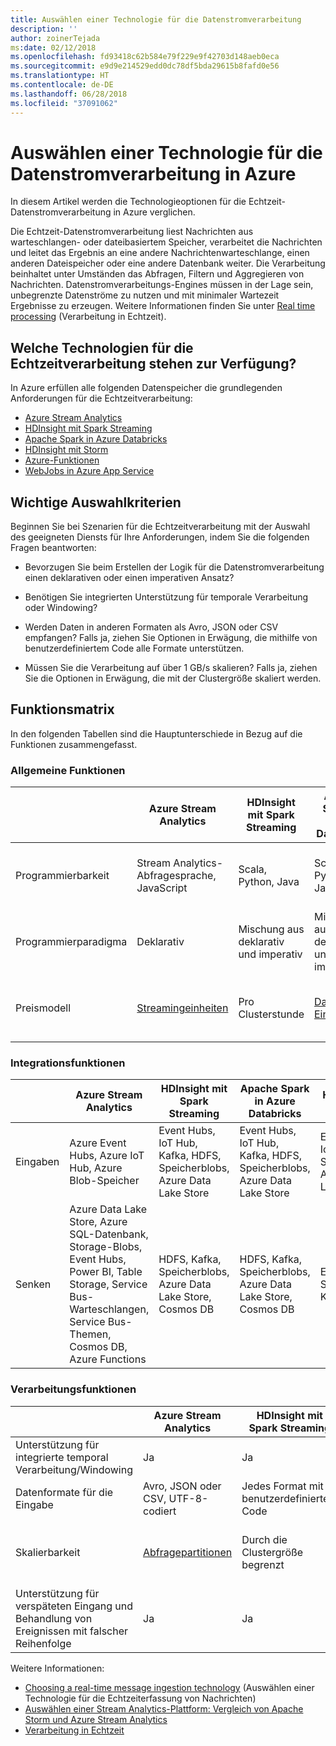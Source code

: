 ```yaml
---
title: Auswählen einer Technologie für die Datenstromverarbeitung
description: ''
author: zoinerTejada
ms:date: 02/12/2018
ms.openlocfilehash: fd93418c62b584e79f229e9f42703d148aeb0eca
ms.sourcegitcommit: e9d9e214529edd0dc78df5bda29615b8fafd0e56
ms.translationtype: HT
ms.contentlocale: de-DE
ms.lasthandoff: 06/28/2018
ms.locfileid: "37091062"
---
```

# <a name="choosing-a-stream-processing-technology-in-azure"></a>Auswählen einer Technologie für die Datenstromverarbeitung in Azure

In diesem Artikel werden die Technologieoptionen für die Echtzeit-Datenstromverarbeitung in Azure verglichen.

Die Echtzeit-Datenstromverarbeitung liest Nachrichten aus warteschlangen- oder dateibasiertem Speicher, verarbeitet die Nachrichten und leitet das Ergebnis an eine andere Nachrichtenwarteschlange, einen anderen Dateispeicher oder eine andere Datenbank weiter. Die Verarbeitung beinhaltet unter Umständen das Abfragen, Filtern und Aggregieren von Nachrichten. Datenstromverarbeitungs-Engines müssen in der Lage sein, unbegrenzte Datenströme zu nutzen und mit minimaler Wartezeit Ergebnisse zu erzeugen. Weitere Informationen finden Sie unter [Real time processing](../big-data/real-time-processing.md) (Verarbeitung in Echtzeit).

## <a name="what-are-your-options-when-choosing-a-technology-for-real-time-processing"></a>Welche Technologien für die Echtzeitverarbeitung stehen zur Verfügung?
In Azure erfüllen alle folgenden Datenspeicher die grundlegenden Anforderungen für die Echtzeitverarbeitung:
- [Azure Stream Analytics](/azure/stream-analytics/)
- [HDInsight mit Spark Streaming](/azure/hdinsight/spark/apache-spark-streaming-overview)
- [Apache Spark in Azure Databricks](/azure/azure-databricks/)
- [HDInsight mit Storm](/azure/hdinsight/storm/apache-storm-overview)
- [Azure-Funktionen](/azure/azure-functions/functions-overview)
- [WebJobs in Azure App Service](/azure/app-service/web-sites-create-web-jobs)

## <a name="key-selection-criteria"></a>Wichtige Auswahlkriterien

Beginnen Sie bei Szenarien für die Echtzeitverarbeitung mit der Auswahl des geeigneten Diensts für Ihre Anforderungen, indem Sie die folgenden Fragen beantworten:

- Bevorzugen Sie beim Erstellen der Logik für die Datenstromverarbeitung einen deklarativen oder einen imperativen Ansatz?

- Benötigen Sie integrierten Unterstützung für temporale Verarbeitung oder Windowing?

- Werden Daten in anderen Formaten als Avro, JSON oder CSV empfangen? Falls ja, ziehen Sie Optionen in Erwägung, die mithilfe von benutzerdefiniertem Code alle Formate unterstützen.

- Müssen Sie die Verarbeitung auf über 1 GB/s skalieren? Falls ja, ziehen Sie die Optionen in Erwägung, die mit der Clustergröße skaliert werden. 

## <a name="capability-matrix"></a>Funktionsmatrix

In den folgenden Tabellen sind die Hauptunterschiede in Bezug auf die Funktionen zusammengefasst. 

### <a name="general-capabilities"></a>Allgemeine Funktionen

| | Azure Stream Analytics | HDInsight mit Spark Streaming | Apache Spark in Azure Databricks | HDInsight mit Storm | Azure-Funktionen | WebJobs in Azure App Service |
| --- | --- | --- | --- | --- | --- | --- | 
| Programmierbarkeit | Stream Analytics-Abfragesprache, JavaScript | Scala, Python, Java | Scala, Python, Java, R | Java, C# | C#, F#, Node.js | C#, Node.js, PHP, Java, Python |
| Programmierparadigma | Deklarativ | Mischung aus deklarativ und imperativ | Mischung aus deklarativ und imperativ | Imperativ | Imperativ | Imperativ |    
| Preismodell | [Streamingeinheiten](https://azure.microsoft.com/pricing/details/stream-analytics/) | Pro Clusterstunde | [Databricks-Einheiten](https://azure.microsoft.com/pricing/details/databricks/) | Pro Clusterstunde | Nach Funktionsausführung und Ressourcenverbrauch | Nach App Service-Plan-Stunde |  

### <a name="integration-capabilities"></a>Integrationsfunktionen

| | Azure Stream Analytics | HDInsight mit Spark Streaming | Apache Spark in Azure Databricks | HDInsight mit Storm | Azure-Funktionen | WebJobs in Azure App Service |
| --- | --- | --- | --- | --- | --- | --- | 
| Eingaben | Azure Event Hubs, Azure IoT Hub, Azure Blob-Speicher  | Event Hubs, IoT Hub, Kafka, HDFS, Speicherblobs, Azure Data Lake Store  | Event Hubs, IoT Hub, Kafka, HDFS, Speicherblobs, Azure Data Lake Store  | Event Hubs, IoT Hub, Speicherblobs, Azure Data Lake Store  | [Unterstützte Bindungen](/azure/azure-functions/functions-triggers-bindings#supported-bindings) | Service Bus, Speicherwarteschlangen, Speicherblobs, Event Hubs, WebHooks, Cosmos DB, Dateien |
| Senken |  Azure Data Lake Store, Azure SQL-Datenbank, Storage-Blobs, Event Hubs, Power BI, Table Storage, Service Bus-Warteschlangen, Service Bus-Themen, Cosmos DB, Azure Functions  | HDFS, Kafka, Speicherblobs, Azure Data Lake Store, Cosmos DB | HDFS, Kafka, Speicherblobs, Azure Data Lake Store, Cosmos DB | Event Hubs, Service Bus, Kafka | [Unterstützte Bindungen](/azure/azure-functions/functions-triggers-bindings#supported-bindings) | Service Bus, Speicherwarteschlangen, Speicherblobs, Event Hubs, WebHooks, Cosmos DB, Dateien | 

### <a name="processing-capabilities"></a>Verarbeitungsfunktionen

| | Azure Stream Analytics | HDInsight mit Spark Streaming | Apache Spark in Azure Databricks | HDInsight mit Storm | Azure-Funktionen | WebJobs in Azure App Service |
| --- | --- | --- | --- | --- | --- | --- | 
| Unterstützung für integrierte temporal Verarbeitung/Windowing | Ja | Ja | Ja | Ja | Nein  | Nein  |
| Datenformate für die Eingabe | Avro, JSON oder CSV, UTF-8-codiert | Jedes Format mit benutzerdefiniertem Code | Jedes Format mit benutzerdefiniertem Code | Jedes Format mit benutzerdefiniertem Code | Jedes Format mit benutzerdefiniertem Code | Jedes Format mit benutzerdefiniertem Code |
| Skalierbarkeit | [Abfragepartitionen](/azure/stream-analytics/stream-analytics-parallelization) | Durch die Clustergröße begrenzt | Durch Konfiguration der Databricks-Clusterskalierung begrenzt | Durch die Clustergröße begrenzt | Parallele Verarbeitung von bis zu 200 Funktions-App-Instanzen | Durch die Kapazität des App Service-Plans begrenzt | 
| Unterstützung für verspäteten Eingang und Behandlung von Ereignissen mit falscher Reihenfolge | Ja | Ja | Ja | Ja | Nein  | Nein  |

Weitere Informationen:

- [Choosing a real-time message ingestion technology](./real-time-ingestion.md) (Auswählen einer Technologie für die Echtzeiterfassung von Nachrichten)
- [Auswählen einer Stream Analytics-Plattform: Vergleich von Apache Storm und Azure Stream Analytics](/azure/stream-analytics/stream-analytics-comparison-storm)
- [Verarbeitung in Echtzeit](../big-data/real-time-processing.md)
